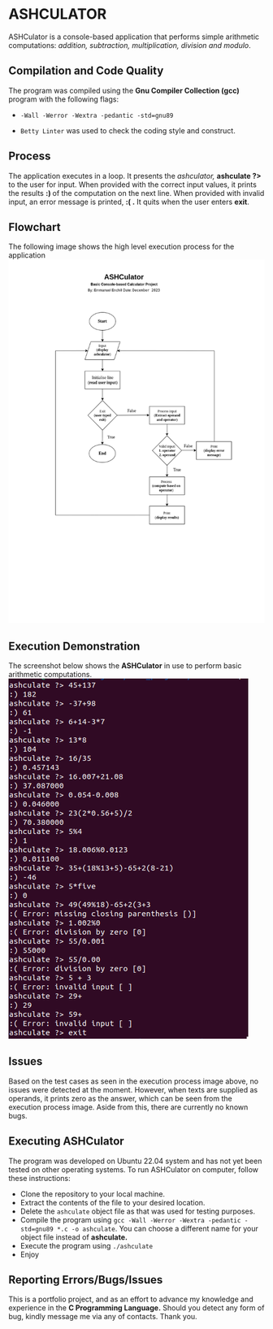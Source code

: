 # ASHCULATOR
ASHCulator is a console-based application that performs simple arithmetic computations: *addition, subtraction, multiplication, division and modulo*.

## Compilation and Code Quality
The program was compiled using the **Gnu Compiler Collection (gcc)** program with the following flags:
- ` -Wall -Werror -Wextra -pedantic -std=gnu89 `

- ` Betty Linter ` was used to check the coding style and construct.

## Process
The application executes in a loop. It presents the *ashculator,* **ashculate ?>** to the user for input. When provided with the correct input values, it prints the results **:) <value>** of the computation on the next line. When provided with invalid input, an error message is printed, **:( <error message>.** It quits when the user enters **exit**.

## Flowchart
The following image shows the high level execution process for the application
<br /><img src="img/ashculator_flowchart.png" alt="ashculator flowchart"><br />

## Execution Demonstration
The screenshot below shows the **ASHCulator** in use to perform basic arithmetic computations.
<br /><img src="img/ashculate_process.png" alt="ashculate process"><br />

## Issues
Based on the test cases as seen in the execution process image above, no issues were detected at the moment. However, when texts are supplied as operands, it prints zero as the answer, which can be seen from the execution process image. Aside from this, there are currently no known bugs.

## Executing ASHCulator
The program was developed on Ubuntu 22.04 system and has not yet been tested on other operating systems. To run ASHCulator on computer, follow these instructions:
- Clone the repository to your local machine.
- Extract the contents of the file to your desired location.
- Delete the ` ashculate ` object file as that was used for testing purposes.
- Compile the program using ` gcc -Wall -Werror -Wextra -pedantic -std=gnu89 *.c -o ashculate `. You can choose a different name for your object file instead of **ashculate.**
- Execute the program using ` ./ashculate `
- Enjoy

## Reporting Errors/Bugs/Issues
This is a portfolio project, and as an effort to advance my knowledge and experience in the **C Programming Language.** Should you detect any form of bug, kindly message me via any of contacts. Thank you.

